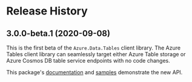 # Release History

## 3.0.0-beta.1 (2020-09-08)

This is the first beta of the `Azure.Data.Tables` client library. The Azure Tables client library can seamlessly target either Azure Table storage or Azure Cosmos DB table service endpoints with no code changes.

This package's [documentation](https://github.com/Azure/azure-sdk-for-net/blob/master/sdk/tables/Azure.Data.Tables/readme.md) 
and [samples](https://github.com/Azure/azure-sdk-for-net/tree/master/sdk/tables/Azure.Data.Tables/samples) demonstrate the new API.
